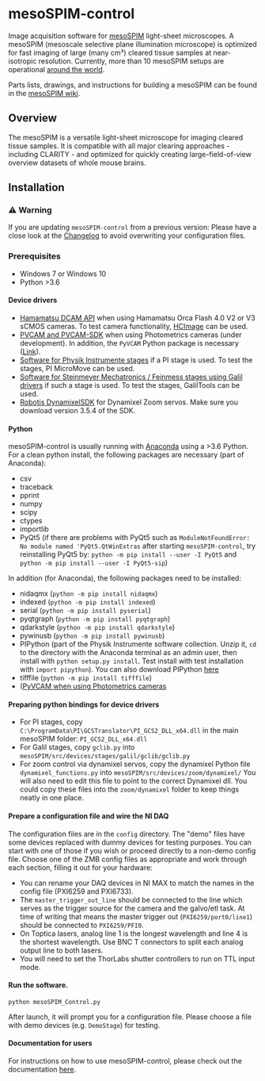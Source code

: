 # mesoSPIM-control
Image acquisition software for [mesoSPIM](http://mesospim.org/) light-sheet microscopes. A mesoSPIM (mesoscale selective plane illumination microscope) is optimized for fast imaging of large (many cm³) cleared tissue samples at near-isotropic resolution. Currently, more than 10 mesoSPIM setups are operational [around the world](http://mesospim.org/setups/).

Parts lists, drawings, and instructions for building a mesoSPIM can be found in the [mesoSPIM wiki](https://github.com/mesoSPIM/mesoSPIM-hardware-documentation).

## Overview
The mesoSPIM is a versatile light-sheet microscope for imaging
cleared tissue samples. It is compatible with all major clearing approaches - including CLARITY - and optimized for quickly creating large-field-of-view overview datasets of whole mouse brains.

## Installation

### :warning: Warning
If you are updating `mesoSPIM-control` from a previous version: Please have a close look at the [Changelog](CHANGELOG.md) to avoid overwriting your configuration files.

### Prerequisites
* Windows 7 or Windows 10
* Python >3.6

#### Device drivers
* [Hamamatsu DCAM API](https://dcam-api.com/) when using Hamamatsu Orca Flash 4.0 V2 or V3 sCMOS cameras. To test camera functionality, [HCImage](https://dcam-api.com/hamamatsu-software/) can be used.
* [PVCAM and PVCAM-SDK](https://www.photometrics.com/support/software/) when using Photometrics cameras (under development). In addition, the `PyVCAM` Python package is necessary ([Link](https://github.com/Photometrics/PyVCAM)).
* [Software for Physik Instrumente stages](https://www.physikinstrumente.com/en/products/motion-control-software/) if a PI stage is used. To test the stages, PI MicroMove can be used. 
* [Software for Steinmeyer Mechatronics / Feinmess stages using Galil drivers](http://www.galilmc.com/downloads/api) if such a stage is used. To test the stages, GalilTools can be used.
* [Robotis DynamixelSDK](https://github.com/ROBOTIS-GIT/DynamixelSDK/releases) for Dynamixel Zoom servos. Make sure you download version 3.5.4 of the SDK.

#### Python
mesoSPIM-control is usually running with [Anaconda](https://www.anaconda.com/download/) using a >3.6 Python. For a clean python install, the following packages are necessary (part of Anaconda):

* csv
* traceback
* pprint
* numpy
* scipy
* ctypes
* importlib
* PyQt5 (if there are problems with PyQt5 such as `ModuleNotFoundError: No module named 'PyQt5.QtWinExtras` after starting `mesoSPIM-control`, try reinstalling PyQt5 by: `python -m pip install --user -I PyQt5` and `python -m pip install --user -I PyQt5-sip`)

In addition (for Anaconda), the following packages need to be installed:
* nidaqmx (`python -m pip install nidaqmx`)
* indexed (`python -m pip install indexed`)
* serial (`python -m pip install pyserial`)
* pyqtgraph  (`python -m pip install pyqtgraph`)
* qdarkstyle (`python -m pip install qdarkstyle`)
* pywinusb  (`python -m pip install pywinusb`)
* PIPython (part of the Physik Instrumente software collection. Unzip it, `cd` to the directory with the Anaconda terminal as an admin user, then install with `python setup.py install`. Test install with  test installation with `import pipython`). You can also download PIPython [here](https://github.com/royerlab/pipython)
* tifffile (`python -m pip install tifffile`)
* ([PyVCAM when using Photometrics cameras](https://github.com/Photometrics/PyVCAM)

#### Preparing python bindings for device drivers
* For PI stages, copy `C:\ProgramData\PI\GCSTranslator\PI_GCS2_DLL_x64.dll` in the main mesoSPIM folder: `PI_GCS2_DLL_x64.dll`
* For Galil stages, copy `gclib.py` into `mesoSPIM/src/devices/stages/galil/gclib/gclib.py`
* For zoom control via dynamixel servos, copy the dynamixel Python file `dynamixel_functions.py` into `mesoSPIM/src/devices/zoom/dynamixel/` You will also need to edit this file to point to the correct Dynamixel dll. You could copy these files into the `zoom/dynamixel` folder to keep things neatly in one place.

#### Prepare a configuration file and wire the NI DAQ
The configuration files are in the `config` directory.
The "demo" files have some devices replaced with dummy devices for testing purposes.
You can start with one of those if you wish or proceed directly to a non-demo config file.
Choose one of the ZMB config files as appropriate and work through each section, filling it out for your hardware:

* You can rename your DAQ devices in NI MAX to match the names in the config file (PXI6259 and PXI6733).
* The `master_trigger_out_line` should be connected to the line which serves as the trigger source for the camera and the galvo/etl task.
At time of writing that means the master trigger out (`PXI6259/port0/line1`) should be connected to `PXI6259/PFI0`.
* On Toptica lasers, analog line 1 is the longest wavelength and line 4 is the shortest wavelength.
Use BNC T connectors to split each analog output line to both lasers.
* You will need to set the ThorLabs shutter controllers to run on TTL input mode.

#### Run the software.
```
python mesoSPIM_Control.py
```
After launch, it will prompt you for a configuration file. Please choose a file
with demo devices (e.g. `DemoStage`) for testing.

#### Documentation for users
For instructions on how to use mesoSPIM-control, please check out the documentation [here](https://github.com/mesoSPIM/mesoSPIM-powerpoint-documentation).
